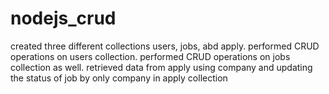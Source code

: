 # nodejs_crud
created three different collections users, jobs, abd apply.
performed CRUD operations on users collection.
performed CRUD operations on jobs collection as well.
retrieved data from apply using company and updating the status of job by only company in apply collection
